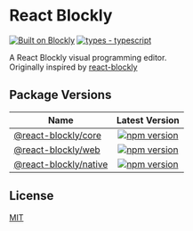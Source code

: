 # React Blockly

[![Built on Blockly](https://tinyurl.com/built-on-blockly)](https://github.com/google/blockly)
[![types - typescript](https://img.shields.io/npm/types/badge-maker)](https://www.typescriptlang.org)

A React Blockly visual programming editor.
<br/>
Originally inspired by [react-blockly](https://github.com/nbudin/react-blockly)

## Package Versions

| Name                                      |                                                        Latest Version                                                         |
|-------------------------------------------|:-----------------------------------------------------------------------------------------------------------------------------:|
| [@react-blockly/core](/packages/core)     |   [![npm version](https://img.shields.io/npm/v/@react-blockly/core.svg)](https://www.npmjs.com/package/@react-blockly/core)   |
| [@react-blockly/web](/packages/web)       |    [![npm version](https://img.shields.io/npm/v/@react-blockly/web.svg)](https://www.npmjs.com/package/@react-blockly/web)    |
| [@react-blockly/native](/packages/native) | [![npm version](https://img.shields.io/npm/v/@react-blockly/native.svg)](https://www.npmjs.com/package/@react-blockly/native) |

## License

[MIT](LICENSE)
